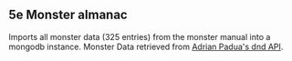 ## 5e Monster almanac

Imports all monster data (325 entries) from the monster manual into a mongodb instance. Monster Data retrieved from [Adrian Padua's dnd API](http://www.dnd5eapi.co/).
